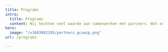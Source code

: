 ```yaml
---
title: Programs
intro:
  title: Programs
  content: Wij hechten veel waarde aan samenwerken met partners. Wat ons betreft is het dan van essentieel belang dat niet alleen het aanbod aansluit, maar minstens zo belangrijk is hoe je naar dat aanbod kijkt en hoe je omgaat met je klanten. Wij zijn trots op onze samenwerkingen met onderstaande bedrijven.
hero:
  image: "/v1603982195/partners_qcxwzp.png"
url: /programs

---
```

